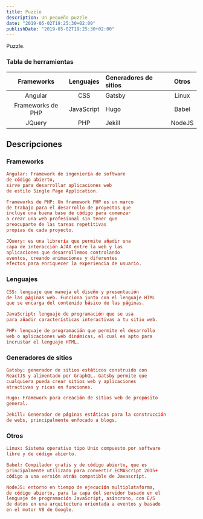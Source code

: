 ```yaml
---
title: Puzzle
description: Un pequeño puzzle
date: "2019-05-02T19:25:30+02:00"
publishDate: "2019-05-02T19:25:30+02:00"
---
```


Puzzle.

<!--more-->

### Tabla de herramientas
| Frameworks           | Lenguajes                     | Generadores de sitios | Otros   |
|:-------------------: | :---------------------------: |:----------------------| :-----: |
|Angular               | CSS                           | Gatsby                | Linux   |
|Frameworks de PHP     | JavaScript                    | Hugo                  | Babel   |
|JQuery                | PHP                           | Jekill                | NodeJS  |
 

<h2>Descripciones</h2>

<h3>Frameworks</h3>

```TOML
Angular: Framework de ingeniería de software  
de código abierto,  
sirve para desarrollar aplicaciones web 
de estilo Single Page Application.
```
```TOML
Frameworks de PHP: Un framework PHP es un marco 
de trabajo para el desarrollo de proyectos que 
incluye una buena base de código para comenzar 
a crear una web profesional sin tener que 
preocuparte de las tareas repetitivas 
propias de cada proyecto.
```
```TOML
JQuery: es una librería que permite añadir una 
capa de interacción AJAX entre la web y las 
aplicaciones que desarrollemos controlando 
eventos, creando animaciones y diferentes 
efectos para enriquecer la experiencia de usuario.
```
<h3>Lenguajes </h3>

```TOML
CSS: lenguaje que maneja el diseño y presentación 
de las páginas web. Funciona junto con el lenguaje HTML 
que se encarga del contenido básico de las páginas.
```

```TOML
JavaScript: lenguaje de programación que se usa 
para añadir características interactivas a tu sitio web.
```
```TOML
PHP: lenguaje de programación que permite el desarrollo 
web o aplicaciones web dinámicas, el cual es apto para 
incrustar el lenguaje HTML.
```

<h3>Generadores de sitios</h3>

```TOML
Gatsby: generador de sitios estáticos construido con 
ReactJS y alimentado por GraphQL. Gatsby permite que 
cualquiera pueda crear sitios web y aplicaciones 
atractivas y ricas en funciones.
```
```TOML
Hugo: Framework para creación de sitios web de propósito 
general.
```
```TOML
Jekill: Generador de páginas estáticas para la construcción 
de webs, principalmente enfocado a blogs.
```

<h3>Otros</h3>

```TOML
Linux: Sistema operativo tipo Unix compuesto por software 
libre y de código abierto.​
```
```TOML
Babel: Compilador gratis y de código abierto, que es 
principalmente utilizado para convertir ECMAScript 2015+ 
código a una versión atrás compatible de Javascript.
```
```TOML
NodeJS: entorno en tiempo de ejecución multiplataforma, 
de código abierto, para la capa del servidor basado en el 
lenguaje de programación JavaScript, asíncrono, con E/S 
de datos en una arquitectura orientada a eventos y basado 
en el motor V8 de Google.
```